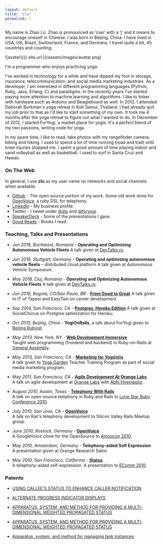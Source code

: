 ```yaml
---
layout: default
title: "zlu"
permalink: /
---
```

My name is Zhao Lü. Zhao is pronounced as ‘ciao’ with a ‘j’ and it means to encourage oneself in Chinese. I was born in Beijing, China. I have lived in USA, UK, Brazil, Switzerland, France, and Germany. I travel quite a bit, 45 countries and counting.

![avatar]({{ site.url }}/assets/images/avatar.png)

I'm a programmer who enjoys practicing yoga.  

I've worked in technology for a while and have dipped my foot in storage, insurance, telecommunication, and social media marketing industries.  As a developer, I am interested in different programming languages (Python, Ruby, Java, Erlang, C) and paradigms.  In the recently years I've started paying more attention to machine learning and algorithms.  I like to tinker with hardware such as Arduino and Beagleboard as well.  In 2012, I attended Deborah Burkman's yoga retreat in Koh Samui, Thailand.  I had already quit my job prior to that as I'd like to start something of my own.  It took me 4 months after the yoga retreat to figure out what I wanted to do.  In December of 2012, I started ForYogi, a market place for yogis.  It's a perfect blend of my two passions, writing code for yoga.  

In my spare time, I like to read, take photos with my rangefinder camera, biking and hiking. I used to spend a lot of time running (road and trail) until knee injuries stopped me. I spent a good amount of time playing indoor and sand volleyball as well as basketball. I used to surf in Santa Cruz and Hawaii.


### On The Web

In general, I use **zlu** as my user name on networks and social channels when available.  

- [Github](http://github.com/zlu) - The open source portion of my work.  Some old work done for [OpenVoice](http://github.com/openvoice), a ruby DSL for telephony.     
- [LinkedIn](http://linkedin.com/in/zhaolu) - My business profile.
- Twitter - I tweet under [@zlu](http://twitter.com/zlu) and [@foryogi](http://twitter.com/foryogi)
- [SpeakerDeck](https://speakerdeck.com/zlu) - Some of the presentations I gave.  
- [Good Reads][goodreads] - Books I read.

### Teaching, Talks and Presentations

- _Jun 2018, Bucharest, Romania_ - **Operating and Optimizing Autonomous Vehicle Fleets** A talk given at [DevTalks.ro](https://www.devtalks.ro/).
- _Jun 2018, Stuttgart, Germany_ - **Operating and optimising autonomous vehicle fleets** – distributed cloud platform A talk given at Autonomous Vehicle Symposium.
- _May 2018, Cluj, Romania_ - **Operating and Optimizing Autonomous Vehicle Fleets** A talk given at [DevTalks.ro](https://www.devtalks.ro/).
- _Jun 2016, Bogota, CO/Sao Paulo, BR_ - **[From Good to Great](https://speakerdeck.com/zlu/from-good-to-great)** A talk given to IT of Tappsi and EasyTaxi on career development.
- _Sep 2014, San Francisco, CA_ - **[Postgres, Heroku Edition](https://speakerdeck.com/zlu/demystifing-postgres-heroku-edition)** A talk given at SocialChorus on Postgres optimization for Heroku.
- _Oct 2013, Beijing, China_ - **YogiOnRails**, a talk about ForYogi given to [Beijing Rubyist](http://www.meetup.com/bjrubyist/).

- _May 2013, New York, NY_ - **[Web Development Immersive](https://generalassemb.ly/instructors/zhao-lu/1464)**  
Taught web programming (frontend and backend) in Ruby-on-Rails at [General Assembly](http://generalassemb.ly).

- _May 2013, San Francisco, CA_ - **[Marketing for Yogi(ni)s](https://speakerdeck.com/zlu/for-yoga-garden-teacher-training)**   
A talk given to [Yoga Garden](http://https://www.foryogi.com/studios/1) Teacher Training Program as part of social media marketing program.

- _May 2011, San Francisco, CA_ - **[Agile Development At Orange Labs](https://speakerdeck.com/zlu/agile-development-at-orange-labs)**  
A talk on agile development at [Orange Labs](http://orange.com) with [Abhi Hiremaglur](https://github.com/hiremaga).

- _August 2010, Austin, Texas_ - **[Telephony With Rails](https://speakerdeck.com/zlu/telephony-in-rails)**   
A talk on open-source telephony in Ruby and Rails to [Lone Star Ruby Conference 2010](http://www.lonestarruby.org).

- _July 2010, San Jose, CA_ - **[OpenVoice](http://www.meetup.com/rubymeetup/events/13949209/?a=socialmedia)**  
A talk on Rail's telephony development to Silicon Valley Rails Meetup group.

- _June 2010, Rostock, Germany_ - **[OpenVoice](https://speakerdeck.com/zlu/openvoice)**  
A GoogleVoice clone for the OpenSource to [Amoocon 2010](http://amooma.de/).  

- _May 2010, Amsterdam, Germany_ - **Telephony-aided Self Expression**  
A presentation given at Orange Research Salon

- _May 2010, San Francisco, California_ - **[Status](https://speakerdeck.com/zlu/status-voicemail)**  
A telephony-aided self-expression.  A presentation to [EComm 2010](http://america.ecomm.ec).

### Patents

- [USING CALLEE'S STATUS TO ENHANCE CALLER NOTIFICATION]("http://worldwide.espacenet.com/publicationDetails/description?CC=WO&NR=2011067676A1&KC=A1&FT=D&ND=3&date=20110609&DB=EPODOC&locale=en_EP")

- [ALTERNATE PROGRESS INDICATOR DISPLAYS]("http://appft.uspto.gov/netacgi/nph-Parser?Sect1=PTO2&Sect2=HITOFF&u=%2Fnetahtml%2FPTO%2Fsearch-adv.html&r=2&f=G&l=50&d=PG01&p=1&S1=(%22lu+zhao%22.IN.)&OS=IN/%22lu+zhao%22&RS=IN/%22lu+zhao%22")

- [APPARATUS, SYSTEM, AND METHOD FOR PROVIDING A MULTI-DIMENSIONAL WEIGHTED PROPAGATED STATUS]("http://appft.uspto.gov/netacgi/nph-Parser?Sect1=PTO2&Sect2=HITOFF&u=%2Fnetahtml%2FPTO%2Fsearch-adv.html&r=5&f=G&l=50&d=PG01&p=1&S1=(%22lu+zhao%22.IN.)&OS=IN/%22lu+zhao%22&RS=IN/%22lu+zhao%22")

- [APPARATUS, SYSTEM, AND METHOD FOR PROVIDING A MULTI-DIMENSIONAL WEIGHTED PROPAGATED STATUS]("http://worldwide.espacenet.com/publicationDetails/description?CC=US&NR=2008155325A1&KC=A1&FT=D&ND=3&date=20080626&DB=EPODOC&locale=en_EP")

- [Apparatus, system, and method for managing task instances]("http://appft.uspto.gov/netacgi/nph-Parser?Sect1=PTO2&Sect2=HITOFF&u=%2Fnetahtml%2FPTO%2Fsearch-adv.html&r=7&f=G&l=50&d=PG01&p=1&S1=(%22lu+zhao%22.IN.)&OS=IN/%22lu+zhao%22&RS=IN/%22lu+zhao%22")

[goodreads]: http://www.goodreads.com/zlulz "GoodReads"
[flickr]: http://www.flickr.com/photos/zzlluu/ "Flickr"